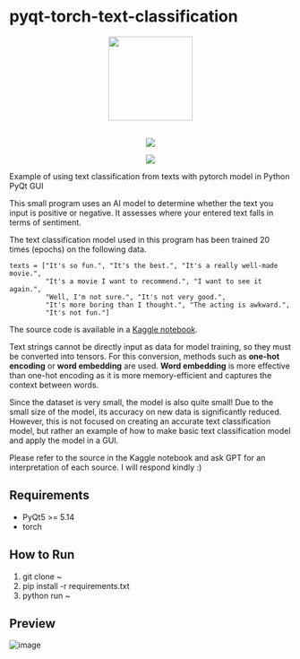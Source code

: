 # pyqt-torch-text-classification
<div align="center">
  <img src="https://user-images.githubusercontent.com/55078043/229002952-9afe57de-b0b6-400f-9628-b8e0044d3f7b.png" width="150px" height="150px"><br/><br/>
  
  [![](https://dcbadge.vercel.app/api/server/cHekprskVE)](https://discord.gg/cHekprskVE)

  [![](https://img.shields.io/badge/한국어-readme-green)](https://github.com/yjg30737/pyqt-torch-text-classification/blob/main/README.kr.md)
</div>

Example of using text classification from texts with pytorch model in Python PyQt GUI

This small program uses an AI model to determine whether the text you input is positive or negative. It assesses where your entered text falls in terms of sentiment.

The text classification model used in this program has been trained 20 times (epochs) on the following data.

```
texts = ["It's so fun.", "It's the best.", "It's a really well-made movie.", 
         "It's a movie I want to recommend.", "I want to see it again.", 
         "Well, I'm not sure.", "It's not very good.", 
         "It's more boring than I thought.", "The acting is awkward.", 
         "It's not fun."]
```

The source code is available in a <a href="https://www.kaggle.com/code/yoonjunggyu/pytorch-text-classification">Kaggle notebook</a>.

Text strings cannot be directly input as data for model training, so they must be converted into tensors. For this conversion, methods such as **one-hot encoding** or **word embedding** are used. **Word embedding** is more effective than one-hot encoding as it is more memory-efficient and captures the context between words.

Since the dataset is very small, the model is also quite small! Due to the small size of the model, its accuracy on new data is significantly reduced. However, this is not focused on creating an accurate text classification model, but rather an example of how to make basic text classification model and apply the model in a GUI.

Please refer to the source in the Kaggle notebook and ask GPT for an interpretation of each source. I will respond kindly :)

## Requirements
* PyQt5 >= 5.14
* torch

## How to Run
1. git clone ~
2. pip install -r requirements.txt
3. python run ~

## Preview
![image](https://github.com/yjg30737/pyqt-torch-text-classification/assets/55078043/4b3941e3-9a51-4b62-9a05-ca0bc929a936)
